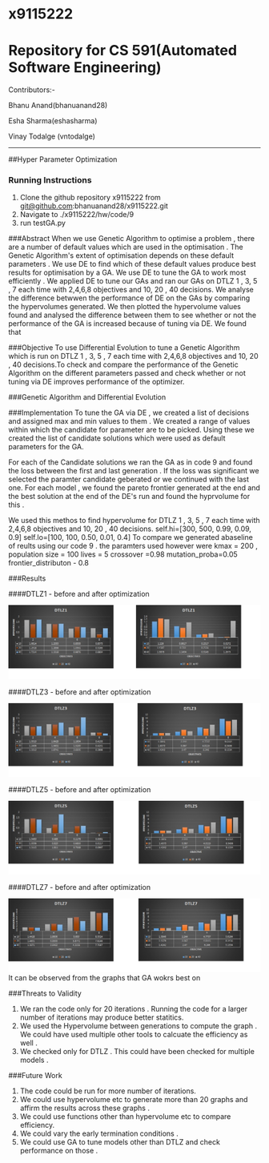 # x9115222

# Repository for CS 591(Automated Software Engineering)

Contributors:-

  Bhanu Anand(bhanuanand28)
  
  Esha Sharma(eshasharma)
  
  Vinay Todalge (vntodalge)

_____________________________________________________________________________________________________________________________

##Hyper Parameter Optimization

### Running Instructions 
  1. Clone the github repository x9115222 from git@github.com:bhanuanand28/x9115222.git
  2. Navigate to ./x9115222/hw/code/9 
  3. run testGA.py
  
###Abstract
When we use Genetic Algorithm to optimise a problem , there are a number of default values which are used in the optimisation . 
The Genetic Algorithm's extent of optimisation depends on these default parameters . We use DE to find which of these default 
values produce best results for optimisation by a GA. We use DE to tune the GA to work most efficiently . We applied DE to tune
our GAs and ran our GAs on DTLZ 1 , 3, 5 , 7 each time with 2,4,6,8 objectives and 10, 20 , 40 decisions. We analyse the difference
betwwen the performance of DE on the GAs by comparing the hypervolumes generated. We then plotted the hypervolume values found 
and analysed the difference between them to see whether or not the performance of the GA is increased because of tuning via DE. 
We found that 

###Objective
To use Differential Evolution to tune a Genetic Algorithm which is run on DTLZ 1 , 3, 5 , 7 each time with 2,4,6,8 objectives 
and 10, 20 , 40 decisions.To check and compare the performance of the Genetic Algorithm on the different parameters passed and 
check whether or not tuning via DE improves performance of the optimizer. 

###Genetic Algorithm and Differential Evolution 

###Implementation 
To tune the GA via DE , we created a list of decisions and assigned max and min values to them . We created a range of values within 
which the candidate for parameter are to be picked. Using these we created the list of candidate solutions which were used as default 
parameters for the GA. 

For each of the Candidate solutions we ran the GA as in code 9 and found the loss between the first and last generation . If the loss 
was significant we selected the paramter candidate geberated or we continued with the last one. For each model , we found the pareto 
frontier generated at the end and the best solution at the end of the DE's run and found the hyprvolume for this . 

We used this methos to find hypervolume for DTLZ 1 , 3, 5 , 7 each time with 2,4,6,8 objectives 
and 10, 20 , 40 decisions.
self.hi=[300, 500, 0.99, 0.09, 0.9]
        self.lo=[100, 100, 0.50, 0.01, 0.4]
To compare we generated abaseline of reults using our code 9 . the paramters used however were 
kmax = 200 , 
population size = 100 
lives = 5
crossover =0.98
mutation_proba=0.05 
frontier_distributon - 0.8

###Results

####DTLZ1 - before and after optimization

![alt tag](https://github.com/bhanuanand28/x9115222/blob/master/hw/code/10/ScreenShots/DTLZ1.jpg)

####DTLZ3 - before and after optimization

![alt tag](https://github.com/bhanuanand28/x9115222/blob/master/hw/code/10/ScreenShots/DTLZ3.jpg)

####DTLZ5 - before and after optimization

![alt tag](https://github.com/bhanuanand28/x9115222/blob/master/hw/code/10/ScreenShots/DTLZ5.jpg)

####DTLZ7 - before and after optimization

![alt tag](https://github.com/bhanuanand28/x9115222/blob/master/hw/code/10/ScreenShots/DTLZ7.jpg)
It can be observed from the graphs that GA wokrs best on


###Threats to Validity 
1. We ran the code only for 20 iterations . Running the code for a larger number of iterations may produce better statitics. 
2. We used the Hypervolume between generations to compute the graph . We could have used multiple other tools to calcuate the efficiency 
as well . 
3. We checked only for DTLZ . This could have been checked for multiple models . 

###Future Work 
1. The code could be run for more number of iterations. 
2. We could use hypervolume etc to generate more than 20 graphs and affirm the results across these graphs . 
3. We could use functions other than hypervolume etc to compare efficiency. 
4. We could vary the early termination conditions . 
5. We could use GA to tune models other than DTLZ and check performance on those . 


